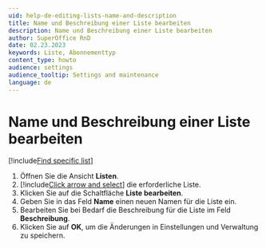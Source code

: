 ```yaml
---
uid: help-de-editing-lists-name-and-description
title: Name und Beschreibung einer Liste bearbeiten
description: Name und Beschreibung einer Liste bearbeiten
author: SuperOffice RnD
date: 02.23.2023
keywords: Liste, Abonnementtyp
content_type: howto
audience: settings
audience_tooltip: Settings and maintenance
language: de
---
```


# Name und Beschreibung einer Liste bearbeiten

[!include[Find specific list](includes/tip-find-list.md)]

1. Öffnen Sie die Ansicht **Listen**.
2. [!include[Click arrow and select](includes/expand-list.md)] die erforderliche Liste.
3. Klicken Sie auf die Schaltfläche **Liste bearbeiten**.
4. Geben Sie in das Feld **Name** einen neuen Namen für die Liste ein.
5. Bearbeiten Sie bei Bedarf die Beschreibung für die Liste im Feld **Beschreibung**.
6. Klicken Sie auf **OK**, um die Änderungen in Einstellungen und Verwaltung zu speichern.

<!-- Referenced links -->

<!-- Referenced images -->
